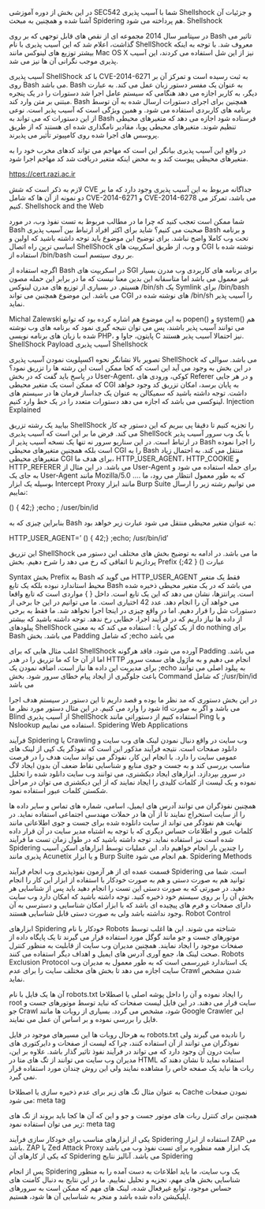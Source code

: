 در این بخش از دوره آموزشی SEC542 شما با آسیب پذیری Shellshock و جزئیات آن آشنا شده و همچنین به مبحث Spidering هم پرداخته می شود.
Shellshock

در سپتامبر سال 2014 مجموعه ای از نقص های قابل توجهی که بر روی Bash تاثیر می گذاشت، اعلام شد که این آسیب پذیری با نام ShellShock معروف شد. با توجه به اینکه بیشتر توزیع های لینوکس مانند Mac OS X نیز از این شل استفاده می کردند، این آسیب پذیری موجب نگرانی آن ها نیز می شد.

آسیب پذیری ShellShock با کد CVE-2014-6271 به ثبت رسیده است و تمرکز آن بر روی Bash می باشد. Bash به عنوان یک مفسر دستور زبان عمل می کند. به عبارت دیگر، به کاربر اجازه می دهد هنگامی که سیستم عامل اجرا شد دستورات را در یک پنجره مبتنی بر متن وارد کند.
Bash همچنین برای اجرای دستورات ارسال شده به آن توسط برنامه های کاربردی استفاده می شود. و همین ویژگی است که آسیب پذیر است. نوعی از این دستورات که می تواند به Bash فرستاده شود اجازه می دهد که متغیرهای محیطی تنظیم شوند. متغیرهای محیطی پویا، مقادیر نامگذاری شده ای هستند که از طریق پروسس های اجرا شده روی کامپیوتر تأثیر می پذیرند.

در واقع این آسیب پذیری بیانگر این است که مهاجم می تواند کدهای مخرب خود را به متغیرهای محیطی پیوست کند و به محض اینکه متغیر دریافت شد کد مهاجم اجرا شود.

https://cert.razi.ac.ir

لازم به ذکر است که شش CVE جداگانه مربوط به این آسیب پذیری وجود دارد که ما بر دو نمونه از آن ها که شامل CVE-2014-6271 و CVE-2014-6278 می باشد، تمرکز می کنیم.
Shellshock and the Web

شما ممکن است تعجب کنید که چرا ما در مطالب مربوط به تست نفوذ وب، در مورد Bash صحبت می کنیم؟
شاید برای اکثر افراد ارتباط بین آسیب پذیری Bash و برنامه تحت وب کاملا واضح نباشد. برای توضیح این موضوع باید توجه داشته باشید که اولین و اساسی ترین راه اتصال ShellShock و وب، از طریق اسکریپت های CGI نوشته شده با استفاده از /bin/bash بر روی سیتسم است.

اگرچه استفاده از Bash در اسکریپت های SGI برای برنامه های کاربردی وب مدرن بسیار غیر معمول می باشد اما متاسفانه این بدین معنا نیست که ما در برابر این حمله مصون هسیتم. در بسیاری از توزیع های مدرن لینوکس /bin/sh یک Symlink برای /bin/bash می باشد. این موضوع همچنین می تواند CGI های نوشته شده در /bin/sh را آسیب پذیر نماید.

Michal Zalewski به این موضوع هم اشاره کرده بود که توابع popen() و system() هم می توانند آسیب پذیر باشند، پس می توان نتیجه گیری نمود که برنامه های وب نوشته شده با زبان های برنامه نویسی PHP، پایتون، جاوا و C نیز احتمالا آسیب پذیر هستند.
ShellShock Payload
آسیب پذیری Shellshock

تصویر بالا نشانگر نحوه اکسپلویت نمودن آسیب پذیری ShellShock می باشد. سوالی که در این بخش به وجود می آید این است که کجا ممکن است این رشته ها را تزریق نمود؟
در پاسخ باید گفت که در بخش User-Agent، کوکی، ورودی های Referer و در هر جایی که ممکن است یک متغیر محیطی CGI به پایان برسد، امکان تزریق کد وجود خواهد داشت.
توجه داشته باشید که سمیکالن به عنوان یک جداساز فرمان ها در سیستم های لینوکسی می باشد که اجازه می دهد دستورات متعدد را در یک خط وارد کنیم.
Injection Explained

بیایید یک رشته تزریق ShellShock را تجزیه کنیم تا دقیقا پی ببریم که این دستور چه کار می کند.
فرض ما بر این است که آسیب پذیری ShellSock با یک وب سرور آسیب پذیر در ارتباط است. در این سناریو سرور نه تنها یک نسخه آسیب پذیر از Bash را اجرا نموده است بلکه همچنین متغیرهای محیطی CGI را به Bash منتقل می کند. به احتمال زیاد متغیرهای محیطی CGI برای هدف ما، HTTP_USER_AGENT، HTTP_COOKIE و HTTP_REFERER می باشد.
در این مثال از User-Agent برای حمله استفاده می شود و به جای یک User-Agent مانند Mozilla/5.0 …. که به طور معمول انتظار می رود، ما بوسیله یک ابزار Intercept Proxy مانند ابزار Burp Suite می توانیم رشته زیر را ارسال نماییم:

() { 42;} ;echo ; /user/bin/id

بنابراین چیزی که به Bash به عنوان متغیر محیطی منتقل می شود عبارت زیر خواهد بود:

HTTP_USER_AGENT=’ () { 42;} ;echo; /usr/bin/id’

این تزریق ShellShock ما می باشد. در ادامه به توضیح بخش های مختلف این دستور می پردازیم تا اتفاقی که رخ می دهد را شرح دهیم.
بخش Prefix عبارت () { 42;}

Syntax بخش Prefix به Bash می گوید که HTTP_USER_AGENT فقط یک متغیر محیط استاندارد نبوده بلکه یک تابع Bash می باشد که در یک متغیر محیطی ذخیره شده است.
پرانتزها، نشان می دهد که این یک تابع است.
داخل { } مواردی است که تابع واقعا می خواهد آن را انجام دهد.
عدد 42 اختیاری است. ما می توانیم در این جا برخی از دستورات شل را قرار دهیم. اما در واقع چیزی در اینجا اجرا نخواهد شد. ما فقط به برخی از داده ها نیاز داریم که در فرآیند اجرا، خطایی رخ ندهد.
توجه داشته باشید که بیشتر پیلودهای ShellShock از یک کولن یا : استفاده می کند که به معنی do nothing برای Bash می باشد.
بخش Padding که شامل ;echo می باشد

اغلب مثال هایی که برای ShellShock آورده می شود، فاقد هرگونه Padding می باشد. اما از آن جا که ما تزریق را در هدر HTTP انجام می دهیم و به ماژول های سمت سرور برای مدیریت این داده ها نیاز است، اضافه نمودن یک ;echo به پیلود اصلی می توانند باعث جلوگیری از ایجاد پیام خطای سرور شود.
بخش Command که شامل ;/usr/bin/id می باشد

در این بخش دستوری که مد نظر ما بوده و قصد داریم تا این دستور در سیستم هدف اجرا شود را وارد می کنیم. در این مثال دستور مورد نظر ما id می باشد و اگر به صورت Blind از آسیب پذیری ShellShock استفاده کنیم از دستوراتی مانند Ping و یا Nslookup استفاده می نماییم.
Spidering Web Applications

فرآیند Spidering یا Crawling وب سایت در واقع دنبال نمودن لینک های وب سایت و دانلود صفحات است. نتیجه فرآیند مذکور این است که نفوذگر یک کپی از لینک های عمومی سایت را دارد. با انجام این کار، نفوذگر می تواند سایت هدف را در فرصت مناسب بررسی کند و به جست و جوی منابع و شناسایی نقاط ضعف آن بدون ایجاد لاگ در سرور بپردازد. ابزارهای ایجاد دیکشنری، می توانند وب سایت دانلود شده را تحلیل نموده و یک لیست از کلمات کلیدی را ایجاد نمایند که از این دیکشنری می توان در مراحل شکستن کلمات عبور استفاده نمود.

همچنین نفوذگران می توانند آدرس های ایمیل، اسامی، شماره های تماس و سایر داده ها را از سایت استخراج نمایند تا از آن ها در حملات مهندسی اجتماعی استفاده نماید. در نهایت هم نفوذگر می تواند از سایت دانلوده شده برای جست و جوی اطلاعاتی مانند کلمات عبور و اطلاعات حساس دیگری که با توجه به اشتباه مدیر سایت در آن قرار داده شده است نیز استفاده نماید. توجه داشته باشید که در طول زمان تست ما فرآیند Spidering را چندین بار انجام خواهیم داد. این عملیات توسط ابزارهای اسکن آسیب پذیری مانند Acunetix و یا ابزار Burp Suite هم انجام می شود.
Spidering Methods

قسمت عمده ای از هر آزمون نفوذپذیری وب انجام فرآیند Spidering است. شما می توانید هم به صورت دستی و هم به صورت خودکار با استفاده از ابزار این کار را انجام دهید. در صورتی که به صورت دستی این تست را انجام دهید باید پس از شناسایی هر بخش آن را بر روی سیستم خود ذخیره کنید.
توجه داشته باشید که امکان دارد وب سایت دارای صفحات و فرم های پیچیده ای باشد که با ابزار امکان شناسایی و دسترسی به آن وجود نداشته باشد ولی به صورت دستی قابل شناسایی هستند.
Robot Control

ابزارهای Spidering خودکار با نام Robots شناخته می شوند. این ها اغلب توسط موتورهای جست و جو مانند گوگل مورد استفاده قرار می گیرند تا یک پایگاه داده از صفحات موجود را ایجاد نمایند. همچنین مدیران وب سایت از قابلیت به منظور کنترل صحت لینک ها، جمع آوری آدرس های ایمیل و اهداف دیگر استفاده می کنند.
Robots Exclusion Protocol یک استاندارد غیررسمی است که به طور معمول به مدیران وب سایت اجازه می دهد تا بخش های مختلف سایت را برای عدم Crawl شدن مشخص نماید.

آن ها یک فایل با نام robots.txt را ایجاد نموده و آن را داخل پوشه اصلی یا اصطلاحا root سایت قرار می دهند. در این فایل لیست صفحات که نباید توسط موتورهای جست و جو Crawl شود، مشخص می گردد. بسیاری از روبات ها مانند Google Crawler این فایل را بررسی نموده و بر اساس آن عمل می نمایند.

به هرحال روبات ها این مسیرهای موجود در فایل robots.txt را نادیده می گیرند ولی نفوذگران می توانند از آن استفاده کنند، چرا که لیست از صفحات و دایرکتوری های سایت درون آن وجود دارد که می تواند در فرآیند نفوذ تاثیر گذار باشد.
علاوه بر این، مدیران وب سایت می توانند از تگ های متا در HTML استفاده نماید تا نشان دهند که ربات ها نباید یک صفحه خاص را مشاهده نمایند ولی این روش چندان مورد استفاده قرار نمی گیرد.

به عنوان مثال تگ های زیر برای عدم ذخیره سازی یا اصطلاحا Cache نمودن صفحات می شود:
meta tag

همچنین برای کنترل ربات های موتور جست و جو و این که آن ها کجا باید بروند از تگ های زیر می توان استفاده نمود:
meta tag

یکی از ابزارهای مناسب برای خودکار سازی فرآیند Spidering استفاده از ابزار ZAP می باشد. ZAP یا Zed Attack Proxy یک ابزار همه منظوره برای تست نفوذ وب می باشد که یکی از کارهای آن Spidering می باشد.
آنالیز نتایج Spidering

پس از انجام Spidering یک وب سایت، ما باید اطلاعات به دست آمده را به منظور شناسایی بخش های مهم، تجزیه و تحلیل نماییم. ما در این نتایج به دنبال کامنت های حساس موجود، توابع غیرفعال شده، لینک های مهم که ممکن است به سرورهای اپلیکیشن داده شده باشد و منجر به شناسایی آن ها شود، هستیم.
